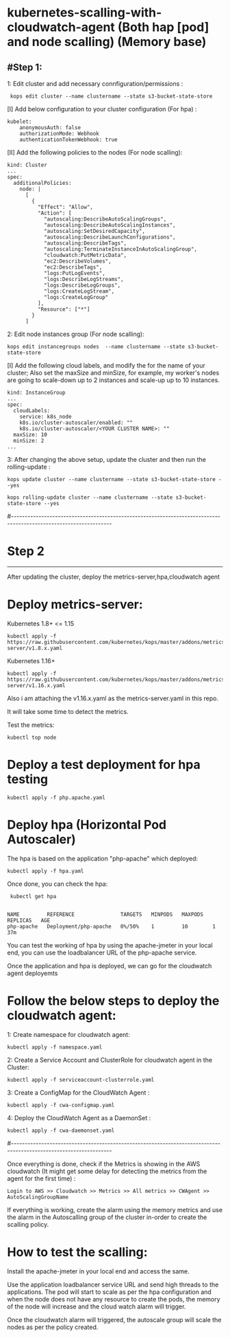 # kubernetes-scalling-with-cloudwatch-agent (Both hap [pod] and node scalling) (Memory base)
  
  
 #Step 1:
 ----------------
 
1: Edit cluster and add necessary connfiguration/permissions :
 
     kops edit cluster --name clustername --state s3-bucket-state-store
     
 [I] Add below configuration to your cluster configuration (For hpa) : 

    kubelet:
        anonymousAuth: false
        authorizationMode: Webhook
        authenticationTokenWebhook: true
        
  [II] Add the following policies to the nodes (For node scalling):
   
    kind: Cluster 
    ... 
    spec: 
      additionalPolicies:
        node: |
          [
            {
              "Effect": "Allow",
              "Action": [
                "autoscaling:DescribeAutoScalingGroups",
                "autoscaling:DescribeAutoScalingInstances",
                "autoscaling:SetDesiredCapacity",
                "autoscaling:DescribeLaunchConfigurations",
                "autoscaling:DescribeTags",
                "autoscaling:TerminateInstanceInAutoScalingGroup",
                "cloudwatch:PutMetricData",
                "ec2:DescribeVolumes",
                "ec2:DescribeTags",
                "logs:PutLogEvents",
                "logs:DescribeLogStreams",
                "logs:DescribeLogGroups",
                "logs:CreateLogStream",
                "logs:CreateLogGroup"
              ],
              "Resource": ["*"]
            }
          ]


2: Edit node instances group (For node scalling):

    kops edit instancegroups nodes  --name clustername --state s3-bucket-state-store
    
  [I] Add the following cloud labels, and modify the for the name of your cluster; Also set the maxSize and minSize, for example, my worker's nodes are going to scale-down up to 2 instances and scale-up up to 10 instances.
  
    kind: InstanceGroup 
    ... 
    spec: 
      cloudLabels: 
        service: k8s_node 
        k8s.io/cluster-autoscaler/enabled: "" 
        k8s.io/cluster-autoscaler/<YOUR CLUSTER NAME>: "" 
      maxSize: 10 
      minSize: 2 
    ...
  
3: After changing the above setup, update the cluster and then run the rolling-update :

    kops update cluster --name clustername --state s3-bucket-state-store --yes
    
    kops rolling-update cluster --name clustername --state s3-bucket-state-store --yes
#------------------------------------------------------------------------------------------------------------------

    
    
# Step 2
--------------

After updating the cluster, deploy the metrics-server,hpa,cloudwatch agent 


# Deploy metrics-server:

Kubernetes 1.8+ <= 1.15

    kubectl apply -f https://raw.githubusercontent.com/kubernetes/kops/master/addons/metrics-server/v1.8.x.yaml
    
Kubernetes 1.16+

    kubectl apply -f https://raw.githubusercontent.com/kubernetes/kops/master/addons/metrics-server/v1.16.x.yaml
    
Also i am attaching the v1.16.x.yaml as the metrics-server.yaml in this repo.


It will take some time to detect the metrics.

Test the metrics:
 
    kubectl top node
    
# Deploy a test deployment for hpa testing

    kubectl apply -f php.apache.yaml
    
# Deploy hpa (Horizontal Pod Autoscaler)

The hpa is based on the application "php-apache" which deployed:

    kubectl apply -f hpa.yaml
    
Once done, you can check the hpa:

     kubectl get hpa


    NAME         REFERENCE               TARGETS   MINPODS   MAXPODS   REPLICAS   AGE
    php-apache   Deployment/php-apache   0%/50%    1         10        1          37m
    
You can test the working of hpa by using the apache-jmeter in your local end, you can use the loadbalancer URL of the php-apache service.

Once the application and hpa is deployed, we can go for the cloudwatch agent deployemts



# Follow the below steps to deploy the cloudwatch agent:



1: Create namespace for cloudwatch agent:

    kubectl apply -f namespace.yaml
    
2: Create a Service Account and ClusterRole for cloudwatch agent in the Cluster:

    kubectl apply -f serviceaccount-clusterrole.yaml
    
3: Create a ConfigMap for the CloudWatch Agent :

    kubectl apply -f cwa-configmap.yaml
    
4: Deploy the CloudWatch Agent as a DaemonSet :

    kubectl apply -f cwa-daemonset.yaml
    
#------------------------------------------------------------------------------------------------------------------

Once everything is done, check if the Metrics is showing in the AWS cloudwatch (It might get some delay for detecting the metrics from the agent for the first time) :

    Login to AWS >> Cloudwatch >> Metrics >> All metrics >> CWAgent >> AutoScalingGroupName 
    
If everything is working, create the alarm using the memory metrics and use the alarm in the Autoscalling group of the cluster in-order to create the scalling policy.


# How to test the scalling:

Install the apache-jmeter in your local end and access the same.

Use the application loadbalancer service URL and send high threads to the applications. The pod will start to scale as per the hpa configuration and when the node does not have any resource to create the pods, the memory of the node will increase and the cloud watch alarm will trigger. 

Once the cloudwatch alarm will triggered, the autoscale group will scale the nodes as per the policy created.
    
